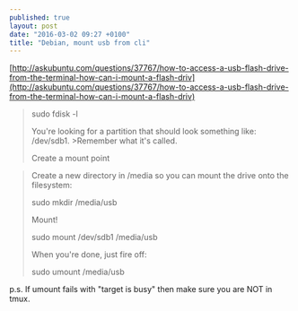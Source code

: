 ```yaml
---
published: true
layout: post
date: "2016-03-02 09:27 +0100"
title: "Debian, mount usb from cli"
---
```


[http://askubuntu.com/questions/37767/how-to-access-a-usb-flash-drive-from-the-terminal-how-can-i-mount-a-flash-driv](http://askubuntu.com/questions/37767/how-to-access-a-usb-flash-drive-from-the-terminal-how-can-i-mount-a-flash-driv)  

>    sudo fdisk -l
>
>You're looking for a partition that should look something like: /dev/sdb1. >Remember what it's called.
>
>Create a mount point

>Create a new directory in /media so you can mount the drive onto the filesystem:
>
>    sudo  mkdir /media/usb
>
>Mount!
>
>    sudo mount /dev/sdb1 /media/usb
>
>When you're done, just fire off:
>
>    sudo umount /media/usb
>    
p.s. If umount fails with "target is busy" then make sure you are NOT in tmux.
